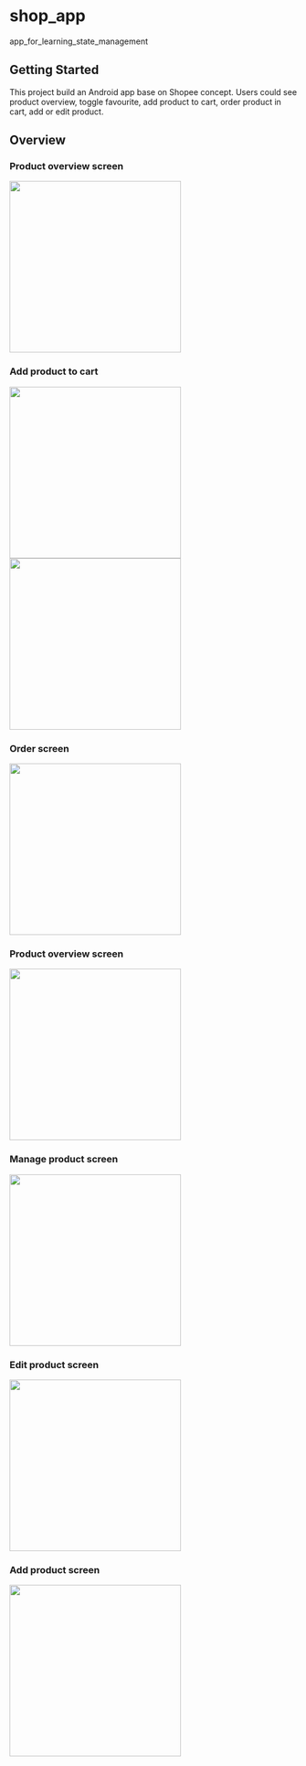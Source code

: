 # shop_app

app_for_learning_state_management

## Getting Started

This project build an Android app base on Shopee concept. Users could see product overview, toggle favourite, add product to cart, order product in cart, add or edit product.

## Overview

### Product overview screen
<body>
<img src="https://lh3.googleusercontent.com/OCrkpCCZ4Eo3jXI6w6Pr6qeHRzrFFSofC3A4ET0sJsgZhNlgkzRqtt1tZzL7qUD7NBfUU0DzgRasgDsRHPsw03V2kAnhTqOh0vfw5S4S9RgMRJxTS19vHPEDrKONTsBNVAi5e0ji2EUoO4Jr1Ix-1E1-1v7O5aaH0iVAx9Hc2OM8zDLBS4Np50mE7vaaBE0Zbk3TAqmdrJ3NUT9irbAhmSDY-n1nPv7KxpxMigujwN1VCyO9oR8WzZ8ITwT59MdzAvhMJ7EdNVMWs7C57Wu1PsW_t0Yoz8ml0YoTPpYOCISXlwFbRjXtIQMaw95OeNdTHv7V25UoVjuG4fwoaAqcwxHqehbE7IC2sOhTM6VPn34j8fmy6e9bJjaa0vnMP1wi8Dm1ywD6NdCvmDqHj9RjEYtTNLWEEsRl92TURyplSNqPfml9ML8DgWknwiob_Ga9m2_1ueKkPaGq9Bhy7X52rE-m_fCcgMI6g3AtZS_GchXeLpU5gi4rPUl9QUSDEiLdvcu_KlvXnNn6FC-8Xdaq47kRIsaUlkf-4473AiJGCBdwlWkg5ClMySyLODYWTMQdIzDxj8o8q2zmoL06TxiPV5ySmNT_oUmuKYucRQvDLJg_09yMFAVisvTxa-6Uu3EtvRvRlS7V-CuBCq5txZV74hHhrS0sz8UUTslleSorRB_FGFlEcu58-zf4XPyfeOaqHhxocNB7pszR0vAp_szOcJGaa8UMi0sdBP8Cww-Q5Xdcn6vmyN2o5SWDKA62Goe0-x0yc2ibq06JYGBXfPS1rJAvPQFk4EepgEnJKp1Kj3t85lbsKm7M9sMFlcCj-aaVin84eg-a6SuMLiENgN9RphS_UjPNVaxW2WUb155AMwPLcvNEqVBGhb7wBCsFWlnv2RHIsx-pNRdmmax7GQv0Rvvi7XDmRudgJL29yZ-JFdbB=w451-h950-s-no?authuser=0" alt="" border="0" width="300" >
</body>

### Add product to cart
<body>
<img src="https://lh3.googleusercontent.com/G79pQy2LP_u6-FguRwqJWFlEkrxkxeG7_FOStVYy_11wP9BnS5MkiKFpKJF6mHhHA7xp7Wrwx7D-YmdfGDWabnwNP90nvbV-SfMHPjstWvNIw4MjOd9BBE1xAd4KLqYr8YlKbQxHQrEt9V4UxUzD6FJ8Y_vPCtCwaJMzqodyAreWBk3fTzdPjByl_bOqzTPVRs7ORZAGmIQX5A3ErcddG-RGdba5Gt_Mh8LpyqwKrhnVG1M_oI5p7lyE41cjycZ3_SP4be_zLAEinjeNMwGy5E9rwpR691wpizdHgxQPzTKJaYwid7oYaRmKGYYkUj9gBwNtkHef_2RDojA0j6Z08-payxZoiGayOE8kbg03zJhrW875b3hMHuJ0tr1ih9GUaHSqJMayCoNayRtct_fie4-kzCvC8Nw5IopwFknEUpA3Rkn_dv52j8njj6CfluRC9otDN4mxcFTB257mFnCvbAqDev8zHwTsaw3GFTfaCW1fxFQIFr1Xgk3x1ygQvcgNBhVFr8TwsSG7q-wFS7oeNTToPdhb25cGnEA68nqsk7yU7wx-99Oh2Xs5H9OVaZID5Z1nvXNwgMbOhXH3rpkNdZpuZj29uvVdmqaaeLoXcRLrHUp3y0b3phs0xmLN5zlvuo7HFMhW2sUlwKVTndXj9REa3tsTSgCXEjeg6cB7M0XViHWjGuMFodZj5VpIx_c9NOXeOnPXoZY76xJp8KX5k2XmMGvXDww2DMl5IKGm61_VxCpRyMhZW9feLdqSiM76Cg4uuiM_WND4TY49G30QwL_2TqyvxivflIWDExc8F6yHbVgwmQRat4spghnF8YOF4Gs9d3h8AYxgThD4LM6MR6TaZ6jfkIFuiOwJ7Mm5eWZrO9Ut1olazebekRSa8zFlfq9SF1KtXtXF9qA0KDy2jJHH7sPJOuhO2mhvJ09aBWNB=w428-h950-s-no?authuser=0" alt="" border="0" width="300" >
<img src="https://lh3.googleusercontent.com/WXSRrcWVieQEzxRvGTk8VmjUF1ccMl2h944-IkkDWpqRFucmC6ETNcLLzATjErkcM8ldONt9a9X4vHPz56OTmlocNSp9Kqs8VSE3rurB7mLAwaCjlqOKyyqWrd-IpD08IM38JG9G4nerSf2xcbuxh87RCMpk_OGYcMEjvjn-YrJ7JzsRAMNrcXwyMPfB1m8XHLce_80nFEtAGeSsZ7JqFgubn2p0FglBalcztQdTD0rk6PqpFXc7Dd4hvFGClQcS-MF6kytsyTWc5cHzlgU75blvht3bOVLPcfn2dAr1kMPm8R3Qv7a9uGj_gksZkO7UDBRNDGsgwzu_dXXJd5GTyLRFTf07pC4r8UIZsvs9Z993muEsnE1h6ix-F2GNm0fRqJ9_Zgtzecu98xqdhT7WhqgrnrXoRgoOjaHFy-BqNvVD9wnTYoZGpmmrmVAYGsCVQ_X-cn4Np-Eq4YKMeg1-0scpjJPtFiwLK7hLEE5gm-dTO5NF9BVKQEPw4bJyHFQ-kOauoUYZCSUOEdZyS6W7Ui3CZ0LYmIAz5d3lXxYC9PO4FRXrWqMa08T47PLLHdlXfTBDYyfkBnk_iqQNRlrG1fGC0qSiX64Rgo7D6IZBSIw83g7oE7jeNsBMbEzYkQjjMreK_3YfML3y0nbaJzYj6vlScqspfkK6G_bHD3qL_wmEQOQAtQ-kntmiixj_XW94NVt7LxXdNtfsaK2r8o-SchNiNZmnL0TU_GFVHRX735g_J-L_sDbBNXMcnX_HnN6YA0VoWn6sCc00rsVpr6m0lmU2wAr3XrcBfNRskQ2-fxIrkDMOhNdArMQigY1gWO-GpLX4VY-xyUAdAxYRsJYh7GdKYhh7-7Qs9ML17tsvZQ3f0k2B4q8QtdRcL2W8hlNWlZ7s6L19sXMKWTZ160MRyAymxEBTRc4ikps4tVLUuEM-=w439-h950-s-no?authuser=0" alt="" border="0" width="300" >

</body>

### Order screen
<body>
<img src="https://lh3.googleusercontent.com/h-4GykKamoxsrWfBY3nqT7N6ASQ3PL3yhgfIN3hfYjBUPCPOO5b3X8i87OSlA9jksVkazHGPgdPmwkz43ptv59zSBX2M4yNhHda-JwwF6FO9XpML7nhXaHs85bo43q1KAqd9yMSodHq1vZk0ozlzGxUM8BpHdOO_ntvRD_5vyf1F6XEPQYco9NG8J8MOp5j-eMolBOnfW61QASDTcfRkjmNIbeqe5TSoPAE_k2SJ7_zzXlN0aEDOlOe60r_OUV5PTu94AbJghbOg03vhpD3a7dp0pWgLLwAUiscKNhKuUrrozHPPuUGDIeoryViebgjjdpkasNtD2dEUDUQ7v4a50XZKSD-_G9TyNgII5L2pQ6sKIKB87gxEra_k6lDV5QZ-ZrK1vCo7ZtMxsxOxQhG7q1EjVHoFdVVexdrUjfXS9erlKDCCzpHLE1NEE_8c86CNdC16tKqWYC8UgNjAGCELM00fUtqnSfLhyW0XncinF7noX_S-6Kq9b6hCAtnqO08Qcax6FnqdoLSBB9GU9xqDNrw8LBw1BZUQSdZHoEBmQUziac2s9vp_1wCPyD1IY2oHL4_CrQlyIeehdq6PB8rkRDIeBS6X22TlHygJtyg4UarTPDjmKWEXra2Fzxa-BzYnvXBMQhTED04ltE9k6PW6abMFBi0SGTBd-uvTUgba5uxgGoHXRm8pqUAfsghZukK2gidc1zi6AN-uHarHgYN3KfRluERTUDKyz2cGOZxIgBGFijbNAG1_u2AHKU71ZrcIHMTKh5ZfbLkAQHcSjNk2qgu9Iblf8sk5NCGOnoDn4s-UDR3o18n-VltsMfXkrjy8sUJhP_Cp0zTFDaWaPoubeEIsQVDosb9BxbbKNWmWnnsHSIBOtdXDV6Gz-9uGWmwNphm9GSu9m2OP6gjrwMtYI4p0j419RXUi7ba_2sEVaotq=w431-h950-s-no?authuser=0" alt="" border="0" width="300" >
</body>

### Product overview screen
<body>
<img src="https://lh3.googleusercontent.com/OCrkpCCZ4Eo3jXI6w6Pr6qeHRzrFFSofC3A4ET0sJsgZhNlgkzRqtt1tZzL7qUD7NBfUU0DzgRasgDsRHPsw03V2kAnhTqOh0vfw5S4S9RgMRJxTS19vHPEDrKONTsBNVAi5e0ji2EUoO4Jr1Ix-1E1-1v7O5aaH0iVAx9Hc2OM8zDLBS4Np50mE7vaaBE0Zbk3TAqmdrJ3NUT9irbAhmSDY-n1nPv7KxpxMigujwN1VCyO9oR8WzZ8ITwT59MdzAvhMJ7EdNVMWs7C57Wu1PsW_t0Yoz8ml0YoTPpYOCISXlwFbRjXtIQMaw95OeNdTHv7V25UoVjuG4fwoaAqcwxHqehbE7IC2sOhTM6VPn34j8fmy6e9bJjaa0vnMP1wi8Dm1ywD6NdCvmDqHj9RjEYtTNLWEEsRl92TURyplSNqPfml9ML8DgWknwiob_Ga9m2_1ueKkPaGq9Bhy7X52rE-m_fCcgMI6g3AtZS_GchXeLpU5gi4rPUl9QUSDEiLdvcu_KlvXnNn6FC-8Xdaq47kRIsaUlkf-4473AiJGCBdwlWkg5ClMySyLODYWTMQdIzDxj8o8q2zmoL06TxiPV5ySmNT_oUmuKYucRQvDLJg_09yMFAVisvTxa-6Uu3EtvRvRlS7V-CuBCq5txZV74hHhrS0sz8UUTslleSorRB_FGFlEcu58-zf4XPyfeOaqHhxocNB7pszR0vAp_szOcJGaa8UMi0sdBP8Cww-Q5Xdcn6vmyN2o5SWDKA62Goe0-x0yc2ibq06JYGBXfPS1rJAvPQFk4EepgEnJKp1Kj3t85lbsKm7M9sMFlcCj-aaVin84eg-a6SuMLiENgN9RphS_UjPNVaxW2WUb155AMwPLcvNEqVBGhb7wBCsFWlnv2RHIsx-pNRdmmax7GQv0Rvvi7XDmRudgJL29yZ-JFdbB=w451-h950-s-no?authuser=0" alt="" border="0" width="300" >
</body>

### Manage product screen
<body>
<img src="https://lh3.googleusercontent.com/udOxstX0-ZZvzXZuR_LnW8kjrjZvrW_dEe2Bjm8dJw2dN-Q3QtvOJI2WPs5_vsTE8eFOGsCfgcurSacCkX50MTfaPopsPZL_lSqdp-il62xi0zcwnBKuhJl2WlbEfnr50rou6WhJPKQnTJQ9VBHZKD4sCGul0HB26ydqJbnS_Z44JUcGmqrmpjLQtpkDGKkKmN-mPZ54LpcZOTGzC3NKjX6hj2RpIAPtMDD6ZnJm5AcNPAvPIL2ErqiZPPIolIjJ5bsKy98VHPjIzEZijzOButT86gt-kcVYLGJG4ZwarePiUnK9k64PY3Hs7JmYvY9UPKR5qfo94XJ_BYWr9tVzccUXYc_DUfa-zjMVmdgoJO6lWmSkFNOYg5rC6EevG0puyc8nU1mDc-DmCOYcDybpx7d2Is2i7xuUKIKlAhYbk8ChKxD7jFda-4ZxlLRn97k_5GHKYGbGA3KGhDPkigMRdU18OGYV40-9FpXWJ0puLt1ox9ZGZ02sNQy844Bu7dSRTPluyv25gYYWaQDIeegDGEliUtygG2VQ7CzwId-cee-3XcKppmwfqtAY-5Qmew25uxlrdxtwNjYiY5tkvOkJ2YVWj7TF4EiimpYZq0HdqwtTJ0yzcvuMEBgbq1OTBjGY4NaSbhbpKsjK56IHK0S6GouK_vs0Liqi_r8uq5TLcWn3nHe68a1Y58WI04jlFnsJmlqp-Hckx5Uv8CDYiFCRoI9k7qWIn6rwx-5Ch6An3GkenKihVN35wRCTXpY4hh4TitQ0eC5dfA4vLmfYuyrZgC8_Gb_Zn1MfK3-l9eZylTt-fO0ONPxfuMreK3aFVCF7EWhXQxwoqP1xKnKBaIct_jZR1x6K-aOONmyTSda87W-gfnoBPP-ZQBBbKjHcP-bKarMR6KZTwcmo5Vn4OL2KX3_GCMThEKqsorkgVF_ZlPJ5=w433-h950-s-no?authuser=0" alt="" border="0" width="300" >
</body>

### Edit product screen
<body>
<img src="https://lh3.googleusercontent.com/T-8jUleQelrnH7APjCU29dXj8u2wQlbvXdsCQih3d5bWRDQkE2FX84fDRELRMKmYvAdRqWfqFUV-E-C1ljBl96QaMw9lrnoaVGkU0-5wM70GrkZ4A8E_JP0NZ7TLoO_3fISyXnrYJI_fZ3CA7JHAlfMz38wESHuImrMiC1i0UMd_ocj6i5j1rM1it0z3R-QK35YAwdS1l8Il7Od0ibo_1vEV3ypjHvqYOB5kqW0sP7eTWF5HHhGXygdptMCbC-aGlISpA7cdQwT0aY6kSv55cwJoxnb0Zt9z-43sIkVrdlFflU9ZTtYQiShuAFdauk-ez-6p3goaan_p1MOC0EhXD5HCwSTP1dEmCfROfCx_iJn90MSRIoyQUlJM-cPiZ8Z7c8KZM5EY2wlIAc5jI6zDObViFlQpHC9jDXv_jnB30HpESwxWobh__-vcQrrBnfIOm0SfmgsIFam2cRxjW6jMydj0Vc6O_B1Zb1oPlqJyRinVpODFpWy5Wcx6LjHjHSzofOfheO9m00d0QV-eAlZtNcJN0myb6tJJCh18WQYgmCYGVaZ9tRBb5fqnwpwaMUFDGFLz5InmygqRrKx2zRmn4-WyKyReS1mX9LL07lPchKP2m5UT22h6ECuwoC0JbyVExKGx6i_6cLpssuQNXgFW5zWf1TVbNRX46bqLvUzHSUNE4O5GD1-2zP8jSifr0sakhvd_4glcY8ULJKI4paicsB_IfY-rj0MCQEXBWCuY_bfBQ9776PjxMlQrdjM0FLDRkSMoVAa4GKRMv9Ya7d5f9AbMYC503RlppW8DeTKBunJ8NUE_gOh4e2bo9NGJkvBcCys4yqS5aPplK3t-TmUDN8HLsgRlXnATc9Iv_mp_FzrcykHBeiPaASNxJOTpxs5CFUExQIIEN5CdGN1xl6K0K-P4bTyNNwEz5nLNzHxbyNyP=w428-h950-s-no?authuser=0" alt="" border="0" width="300" >
</body>

### Add product screen
<body>
<img src="https://lh3.googleusercontent.com/UyfDSsBWI-xkBGVyRUHfxF38rfe1yuHh1EZ_FLIyVcXlDh2LmkoVhy-h2plz3kJivrN3YwfgArxySPOKS5uCPE1fxEg56eDC_5O6E-U77YMyDjGI9-ujgz50lGtX6APLVgmN3j2-chBR5KdTKntERFfrS6mHbiZQe8XVp0G0h7KtDsKO-8PlTVyO_HDD8VjT86PCLDFQjEs_xC314ggB6is9t9_nIatwymKeRZR2Sv82ZT2f6S6-MQQztddxeErtmOCWwe-j9JntvFSMPkYUlx6P7n_vNymjSWaWxS5vj6LJC0AVOtAMlUk3psz8PCGXa59W2Xg-Imj4qiFO_iFGub3vc9Sotg7gGXnPohnF_2MCz22PoWKDnmN302kjczi6YuHN0TXXxnU2PoTGueiXYtHh1k0n5t2ibR1uziNPd0qCsosCjNr6ArmjuZ4_zQKd-SG6GguFSKCkeFzI4EWMFqJ-Z8gvjMOuLntNA3zwkPJoPxlVv3r_qHcimXv-jsjeiuVmT0O8y5qntAepLNxl9DPnyknvzSWSK_A7F6KBLnEBdQcfCsUi8IKhPNCopnoMJsF0_53HPhiMGTEFifAvZuh2OaRUXudWxusPs0gvgCXEmsPxm1Y4fMYI1PcqvfWFAJ0TCIXY8I11QIo2-uMS5-FdBW6NmjFkQ6b_bE04UlfmkMrRmmIvsCLbWyzLi_nvejgtHVUXps42KVaQx0iikZBEs3ND0bFnDXmLmy4BtCPvXN95UnO0HdQw6R9K45Ez2TyRE5iOnO5QEhDFPI1GurWYihvKHg_HlP_Rr8FZ8XHiE4RYiH-XTib7Y_5Hh7jC9oNY1FCmjsDkBv70h6J_hoGxupLOzvbgd0-Uh8eFzsnV3urIGVkYGUs6Fg46S7fROp7DDfsCQaL_gzHITWK_WRSyx5UfY7j-L5kT83IJnYQP=w441-h950-s-no?authuser=0" alt="" border="0" width="300" >
</body>

